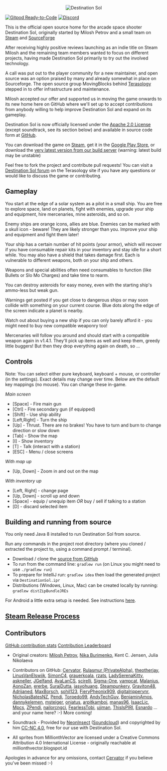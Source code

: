 <p align="center"><img src="readMeLogo.png" alt="Destination Sol"/></p>

[![Gitpod Ready-to-Code](https://img.shields.io/badge/Gitpod-ready--to--code-blue?logo=gitpod)](https://gitpod.io/#https://github.com/MovingBlocks/DestinationSol)
[![Discord](https://img.shields.io/discord/270264625419911192.svg?label=discord)](http://discord.gg/Terasology)

This is the official open source home for the arcade space shooter Destination Sol, originally started by Milosh Petrov and a small team on [Steam](http://store.steampowered.com/app/342980/) and [SourceForge](http://sourceforge.net/projects/destinationsol)

After receiving highly positive reviews launching as an indie title on Steam Milosh and the remaining team members wanted to focus on different projects, having made Destination Sol primarily to try out the involved technology.

A call was put out to the player community for a new maintainer, and open source was an option praised by many and already somewhat in place on Sourceforge. The open source group MovingBlocks behind [Terasology](http://terasology.org) stepped in to offer infrastructure and maintenance.

Milosh accepted our offer and supported us in moving the game onwards to its new home here on GitHub where we'll set up to accept contributions from anybody willing to help improve Destination Sol and expand on its gameplay.

Destination Sol is now officially licensed under the [Apache 2.0 License](http://www.apache.org/licenses/LICENSE-2.0.html) (except soundtrack, see its section below) and available in source code form at [GitHub](https://github.com/MovingBlocks/DestinationSol).

You can download the game on [Steam](http://store.steampowered.com/app/342980/), get it in the [Google Play Store](https://play.google.com/store/apps/details?id=com.miloshpetrov.sol2.android&hl=en), or download the [very latest version from our build server](http://jenkins.terasology.io/teraorg/job/DestinationSol/job/engine/job/develop/lastSuccessfulBuild/artifact/desktop/build/distributions/DestinationSol.zip) (warning: latest build may be unstable)

Feel free to fork the project and contribute pull requests! You can visit a [Destination Sol forum](http://forum.terasology.org/forum/destination-sol.57/) on the Terasology site if you have any questions or would like to discuss the game or contributing.

Gameplay
--------

You start at the edge of a solar system as a pilot in a small ship. You are free to explore space, land on planets, fight with enemies, upgrade your ship and equipment, hire mercenaries, mine asteroids, and so on.

Enemy ships are orange icons, allies are blue. Enemies can be marked with a skull icon - beware! They are likely stronger than you. Improve your ship and equipment and fight them later!

Your ship has a certain number of hit points (your armor), which will recover if you have consumable repair kits in your inventory and stay idle for a short while. You may also have a shield that takes damage first. Each is vulnerable to different weapons, both on your ship and others.

Weapons and special abilities often need consumables to function (like Bullets or Slo Mo Charges) and take time to rearm.

You can destroy asteroids for easy money, even with the starting ship's ammo-less but weak gun.

Warnings get posted if you get close to dangerous ships or may soon collide with something on your current course. Blue dots along the edge of the screen indicate a planet is nearby.

Watch out about buying a new ship if you can only barely afford it - you might need to buy new compatible weaponry too!

Mercenaries will follow you around and should start with a compatible weapon again in v1.4.1. They'll pick up items as well and keep them, greedy little buggers! But then they drop everything again on death, so ...

Controls
--------

Note: You can select either pure keyboard, keyboard + mouse, or controller (in the settings). Exact details may change over time. Below are the default key mappings (no mouse). You can change these in-game.

*Main screen*

* [Space] - Fire main gun
* [Ctrl] - Fire secondary gun (if equipped)
* [Shift] - Use ship ability
* [Left,Right] - Turn the ship
* [Up] - Thrust. There are no brakes! You have to turn and burn to change direction or slow down
* [Tab] - Show the map
* [I] - Show inventory
* [T] - Talk (interact with a station)
* [ESC] - Menu / close screens

*With map up*

* [Up, Down] - Zoom in and out on the map

*With inventory up*

* [Left, Right] - change page
* [Up, Down] - scroll up and down
* [Space] - equip / unequip item *OR* buy / sell if talking to a station
* [D] - discard selected item


Building and running from source
--------

You only need Java 8 installed to run Destination Sol from source.

Run any commands in the project root directory (where you cloned / extracted the project to, using a command prompt / terminal).

* Download / clone the [source from GitHub](https://github.com/MovingBlocks/DestinationSol)
* To run from the command line: `gradlew run` (on Linux you might need to use `./gradlew run`)
* To prepare for IntelliJ run: `gradlew idea` then load the generated project via `DestinationSol.ipr`
* Distributions (Windows, Linux, Mac) can be created locally by running: `gradlew distZipBundleJREs`

For Android a little extra setup is needed. See instructions [here](https://github.com/MovingBlocks/DestSolAndroid).

[Steam Release Process](steam/SteamRelease.md)
------------

Contributors
------------
[GitHub contribution stats](https://github.com/MovingBlocks/DestinationSol/graphs/contributors)
[Contribution Leaderboard](http://destinationsol.org/contribute)

* Original creators: [Milosh Petrov](https://github.com/miloshpetrov), [Nika Burimenko](https://github.com/NoiseDoll), Kent C. Jensen, Julia Nikolaeva

* Contributors on GitHub: [Cervator](https://github.com/Cervator), [Rulasmur (PrivateAlpha)](https://github.com/Rulasmur), [theotherjay](https://github.com/theotherjay), [LinusVanElswijk](https://github.com/LinusVanElswijk), [SimonC4](https://github.com/SimonC4), [grauerkoala](https://github.com/grauerkoala), [rzats](https://github.com/rzats), [LadySerenaKitty](https://github.com/LadySerenaKitty), [askneller](https://github.com/askneller), [JGelfand](https://github.com/JGelfand), [AvaLanCS](https://github.com/Avalancs), [scirelli](https://github.com/scirelli), [Sigma-One](https://github.com/Sigma-One), [vampcat](https://github.com/vampcat), [Malanius](https://github.com/Malanius), [AonoZan](https://github.com/AonoZan), [ererbe](https://github.com/ererbe), [SurajDutta](https://github.com/SurajDuta), [jasyohuang](https://github.com/jasyohuang), [Steampunkery](https://github.com/Steampunkery), [Graviton48](https://github.com/Graviton48), [Adrijaned](https://github.com/Adrijaned), [MaxBorsch](https://github.com/MaxBorsch), [sohil123](https://github.com/sohil123), [FieryPheonix909](https://github.com/FieryPheonix909), [digitalripperynr](https://github.com/digitalripperynr), [NicholasBatesNZ](https://github.com/NicholasBatesNZ), [Pendi](https://github.com/ZPendi), [Torpedo99](https://github.com/Torpedo99), [AndyTechGuy](https://github.com/AndyTechGuy), [BenjaminAmos](https://github.com/BenjaminAmos), [dannykelemen](https://github.com/dannykelemen), [msteiger](https://github.com/msteiger), [oniatus](https://github.com/oniatus), [arpitkamboj](https://github.com/arpitkamboj), [manas96](https://github.com/manas96), [IsaacLic](https://github.com/IsaacLic), [Mpcs](https://github.com/Mpcs), [ZPendi](https://github.com/ZPendi), [nailorcngci](https://github.com/nailorcngci), [FearlessTobi](https://github.com/FearlessTobi), [ujjman](https://github.com/ujjman), [ThisIsPIRI](https://github.com/ThisIsPIRI), [Esnardo](https://github.com/Esnardo) 
... and your name here? :-) More coming!

* Soundtrack - Provided by [NeonInsect](https://github.com/NeonInsect) ([Soundcloud](https://soundcloud.com/neon-insect)) and copyrighted by him [CC-NC 4.0](https://creativecommons.org/licenses/by-nc/4.0/), free for our use with Destination Sol.
* All sprites from MillionthVector are licensed under a Creative Commons Attribution 4.0 International License - originally reachable at millionthvector.blogspot.id

Apologies in advance for any omissions, contact [Cervator](http://forum.terasology.org/members/cervator.2/) if you believe you've been missed :-)
